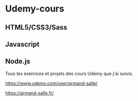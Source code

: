 # Udemy-cours
## HTML5/CSS3/Sass

## Javascript

## Node.js

Tous les exercices et projets des cours Udemy que j'ai suivis. 

https://www.udemy.com/user/armand-salle/

https://armand-salle.fr/